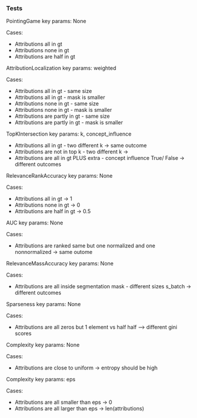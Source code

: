 ### Tests



PointingGame
key params: None

Cases:
- Attributions all in gt
- Attributions none in gt
- Attributions are half in gt

AttributionLocalization
key params: weighted

Cases:
- Attributions all in gt - same size
- Attributions all in gt - mask is smaller
- Attributions none in gt - same size
- Attributions none in gt - mask is smaller
- Attributions are partly in gt - same size
- Attributions are partly in gt - mask is smaller

TopKIntersection
key params: k, concept_influence

- Attributions all in gt - two different k -> same outcome
- Attributions are not in top k - two different k ->
- Attributions are all in gt PLUS extra - concept influence True/ False -> different outcomes

RelevanceRankAccuracy
key params: None

Cases:
- Attributions all in gt -> 1
- Attributions none in gt -> 0
- Attributions are half in gt -> 0.5

AUC
key params: None

Cases: 
- Attributions are ranked same but one normalized and one nonnormalized -> same outome

RelevanceMassAccuracy
key params: None

Cases:
- Attributions are all inside segmentation mask - different sizes s_batch -> different outcomes

Sparseness
key params: None

Cases:
- Attributions are all zeros but 1 element vs half half --> different gini scores


Complexity
key params: None

Cases:
- Attributions are close to uniform -> entropy should be high

Complexity
key params: eps

Cases:
- Attributions are all smaller than eps -> 0
- Attributions are all larger than eps -> len(attributions)
